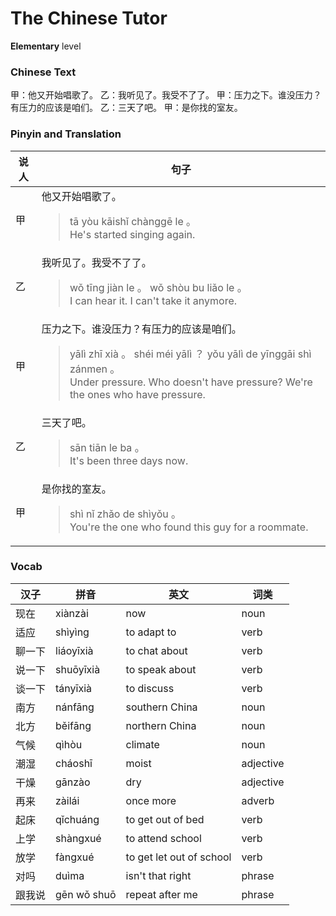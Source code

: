 # The Chinese Tutor
**Elementary** level
### Chinese Text
甲：他又开始唱歌了。
乙：我听见了。我受不了了。
甲：压力之下。谁没压力？有压力的应该是咱们。
乙：三天了吧。
甲：是你找的室友。

### Pinyin and Translation
|说人|句子|
|----|----|
|甲|他又开始唱歌了。<blockquote>tā yòu kāishǐ chànggē le 。<br />He's started singing again.</blockquote>|
|乙|我听见了。我受不了了。<blockquote>wǒ tīng  jiàn le 。 wǒ shòu bu liǎo le 。<br />I can hear it. I can't take it anymore.</blockquote>|
|甲|压力之下。谁没压力？有压力的应该是咱们。<blockquote>yālì zhī xià 。 shéi méi yālì ？ yǒu yālì de yīnggāi shì zánmen 。<br />Under pressure. Who doesn't have pressure? We're the ones who have pressure.</blockquote>|
|乙|三天了吧。<blockquote>sān tiān le ba 。<br />It's been three days now.</blockquote>|
|甲|是你找的室友。<blockquote>shì nǐ zhǎo de shìyǒu 。<br />You're the one who found this guy for a roommate.</blockquote>|
### Vocab
|汉子|拼音|英文|词类|
|----|----|----|----|
|现在|xiànzài|now|noun|
|适应|shìyìng|to adapt to|verb|
|聊一下|liáoyīxià|to chat about|verb|
|说一下|shuōyīxià|to speak about|verb|
|谈一下|tányīxià|to discuss|verb|
|南方|nánfāng|southern China|noun|
|北方|běifāng|northern China|noun|
|气候|qìhòu|climate|noun|
|潮湿|cháoshī|moist|adjective|
|干燥|gānzào|dry|adjective|
|再来|zàilái|once more|adverb|
|起床|qǐchuáng|to get out of bed|verb|
|上学|shàngxué|to attend school|verb|
|放学|fàngxué|to get let out of school|verb|
|对吗|duìma|isn't that right|phrase|
|跟我说|gēn wǒ shuō|repeat after me|phrase|